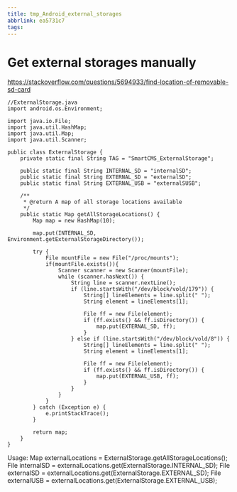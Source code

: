 ```yaml
---
title: tmp_Android_external_storages
abbrlink: ea5731c7
tags:
---
```

Get external storages manually
===
https://stackoverflow.com/questions/5694933/find-location-of-removable-sd-card

```
//ExternalStorage.java
import android.os.Environment;

import java.io.File;
import java.util.HashMap;
import java.util.Map;
import java.util.Scanner;

public class ExternalStorage {
    private static final String TAG = "SmartCMS_ExternalStorage";

    public static final String INTERNAL_SD = "internalSD";
    public static final String EXTERNAL_SD = "externalSD";
    public static final String EXTERNAL_USB = "externalSUSB";

    /**
     * @return A map of all storage locations available
     */
    public static Map getAllStorageLocations() {
        Map map = new HashMap(10);

        map.put(INTERNAL_SD, Environment.getExternalStorageDirectory());

        try {
            File mountFile = new File("/proc/mounts");
            if(mountFile.exists()){
                Scanner scanner = new Scanner(mountFile);
                while (scanner.hasNext()) {
                    String line = scanner.nextLine();
                    if (line.startsWith("/dev/block/vold/179")) {
                        String[] lineElements = line.split(" ");
                        String element = lineElements[1];

                        File ff = new File(element);
                        if (ff.exists() && ff.isDirectory()) {
                            map.put(EXTERNAL_SD, ff);
                        }
                    } else if (line.startsWith("/dev/block/vold/8")) {
                        String[] lineElements = line.split(" ");
                        String element = lineElements[1];

                        File ff = new File(element);
                        if (ff.exists() && ff.isDirectory()) {
                            map.put(EXTERNAL_USB, ff);
                        }
                    }
                }
            }
        } catch (Exception e) {
            e.printStackTrace();
        }

        return map;
    }
}
```
Usage:
Map externalLocations = ExternalStorage.getAllStorageLocations();
File internalSD = externalLocations.get(ExternalStorage.INTERNAL_SD);
File externalSD = externalLocations.get(ExternalStorage.EXTERNAL_SD);
File externalUSB = externalLocations.get(ExternalStorage.EXTERNAL_USB);